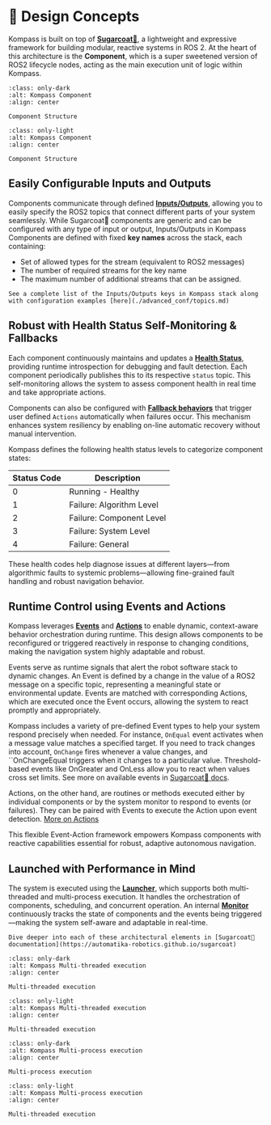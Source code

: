 # 🧩 Design Concepts

Kompass is built on top of [**Sugarcoat🍬**](https://automatika-robotics.github.io/sugarcoat), a lightweight and expressive framework for building modular, reactive systems in ROS 2. At the heart of this architecture is the **Component**, which is a super sweetened version of ROS2 lifecycle nodes, acting as the main execution unit of logic within Kompass.

```{figure} ../_static/images/diagrams/component_dark.png
:class: only-dark
:alt: Kompass Component
:align: center

Component Structure
```

```{figure} ../_static/images/diagrams/component_light.png
:class: only-light
:alt: Kompass Component
:align: center

Component Structure
```

## Easily Configurable Inputs and Outputs
 Components communicate through defined [**Inputs/Outputs**](https://automatika-robotics.github.io/sugarcoat/design/topics.html), allowing you to easily specify the ROS2 topics that connect different parts of your system seamlessly. While Sugarcoat🍬 components are generic and can be configured with any type of input or output, Inputs/Outputs in Kompass Components are defined with fixed **key names** across the stack, each containing:
 - Set of allowed types for the stream (equivalent to ROS2 messages)
 - The number of required streams for the key name
 - The maximum number of additional streams that can be assigned.


```{seealso}
See a complete list of the Inputs/Outputs keys in Kompass stack along with configuration examples [here](./advanced_conf/topics.md)
```

## Robust with Health Status Self-Monitoring & Fallbacks
Each component continuously maintains and updates a [**Health Status**](https://automatika-robotics.github.io/sugarcoat/design/status.html), providing runtime introspection for debugging and fault detection. Each component periodically publishes this to its respective `status` topic. This self-monitoring allows the system to assess component health in real time and take appropriate actions.

Components can also be configured with [**Fallback behaviors**](https://automatika-robotics.github.io/sugarcoat/design/fallbacks.html) that trigger user defined `Actions` automatically when failures occur. This mechanism enhances system resiliency by enabling on-line automatic recovery without manual intervention.

Kompass defines the following health status levels to categorize component states:

| Status Code | Description              |
|-------------|--------------------------|
| 0           | Running - Healthy        |
| 1           | Failure: Algorithm Level |
| 2           | Failure: Component Level |
| 3           | Failure: System Level    |
| 4           | Failure: General         |

These health codes help diagnose issues at different layers—from algorithmic faults to systemic problems—allowing fine-grained fault handling and robust navigation behavior.


## Runtime Control using Events and Actions

Kompass leverages [**Events**](https://automatika-robotics.github.io/sugarcoat/design/events.html) and [**Actions**](https://automatika-robotics.github.io/sugarcoat/design/actions.html) to enable dynamic, context-aware behavior orchestration during runtime. This design allows components to be reconfigured or triggered reactively in response to changing conditions, making the navigation system highly adaptable and robust.

Events serve as runtime signals that alert the robot software stack to dynamic changes. An Event is defined by a change in the value of a ROS2 message on a specific topic, representing a meaningful state or environmental update. Events are matched with corresponding Actions, which are executed once the Event occurs, allowing the system to react promptly and appropriately.

Kompass includes a variety of pre-defined Event types to help your system respond precisely when needed. For instance, `OnEqual` event activates when a message value matches a specified target. If you need to track changes into account, `OnChange` fires whenever a value changes, and ``OnChangeEqual triggers when it changes to a particular value. Threshold-based events like OnGreater and OnLess allow you to react when values cross set limits. See more on available events in [Sugarcoat🍬 docs](https://automatika-robotics.github.io/sugarcoat/design/events.html).

Actions, on the other hand, are routines or methods executed either by individual components or by the system monitor to respond to events (or failures). They can be paired with Events to execute the Action upon event detection. [More on Actions](https://automatika-robotics.github.io/sugarcoat/design/actions.html)

This flexible Event-Action framework empowers Kompass components with reactive capabilities essential for robust, adaptive autonomous navigation.


## Launched with Performance in Mind
The system is executed using the [**Launcher**](https://automatika-robotics.github.io/sugarcoat/design/launcher.html), which supports both multi-threaded and multi-process execution. It handles the orchestration of components, scheduling, and concurrent operation. An internal [**Monitor**](https://automatika-robotics.github.io/sugarcoat/design/monitor.html) continuously tracks the state of components and the events being triggered—making the system self-aware and adaptable in real-time.


```{seealso}
Dive deeper into each of these architectural elements in [Sugarcoat🍬 documentation](https://automatika-robotics.github.io/sugarcoat)
```


```{figure} ../_static/images/diagrams/multi_threaded_dark.png
:class: only-dark
:alt: Kompass Multi-threaded execution
:align: center

Multi-threaded execution
```

```{figure} ../_static/images/diagrams/multi_threaded_light.png
:class: only-light
:alt: Kompass Multi-threaded execution
:align: center

Multi-threaded execution
```


```{figure} ../_static/images/diagrams/multi_process_dark.png
:class: only-dark
:alt: Kompass Multi-process execution
:align: center

Multi-process execution
```

```{figure} ../_static/images/diagrams/multi_process_light.png
:class: only-light
:alt: Kompass Multi-process execution
:align: center

Multi-threaded execution
```
